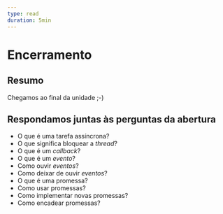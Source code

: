 ```yaml
---
type: read
duration: 5min
---
```


# Encerramento

## Resumo

Chegamos ao final da unidade ;-)

## Respondamos juntas às perguntas da abertura

* O que é uma tarefa assíncrona?
* O que significa bloquear a _thread_?
* O que é um _callback_?
* O que é um _evento_?
* Como ouvir _eventos_?
* Como deixar de ouvir _eventos_?
* O que é uma promessa?
* Como usar promessas?
* Como implementar novas promessas?
* Como encadear promessas?
